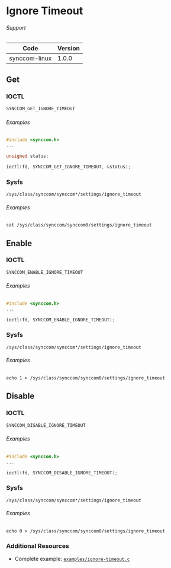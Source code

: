 # Ignore Timeout

###### Support
| Code | Version |
| ---- | ------- |
| synccom-linux | 1.0.0 |


## Get
### IOCTL
```c
SYNCCOM_GET_IGNORE_TIMEOUT
```

###### Examples
```c
#include <synccom.h>
...

unsigned status;

ioctl(fd, SYNCCOM_GET_IGNORE_TIMEOUT, &status);
```

### Sysfs
```
/sys/class/synccom/synccom*/settings/ignore_timeout
```

###### Examples
```
cat /sys/class/synccom/synccom0/settings/ignore_timeout
```


## Enable
### IOCTL
```c
SYNCCOM_ENABLE_IGNORE_TIMEOUT
```

###### Examples
```c
#include <synccom.h>
...

ioctl(fd, SYNCCOM_ENABLE_IGNORE_TIMEOUT);
```

### Sysfs
```
/sys/class/synccom/synccom*/settings/ignore_timeout
```

###### Examples
```
echo 1 > /sys/class/synccom/synccom0/settings/ignore_timeout
```


## Disable
### IOCTL
```c
SYNCCOM_DISABLE_IGNORE_TIMEOUT
```

###### Examples
```c
#include <synccom.h>
...

ioctl(fd, SYNCCOM_DISABLE_IGNORE_TIMEOUT);
```

### Sysfs
```
/sys/class/synccom/synccom*/settings/ignore_timeout
```

###### Examples
```
echo 0 > /sys/class/synccom/synccom0/settings/ignore_timeout
```


### Additional Resources
- Complete example: [`examples/ignore-timeout.c`](../examples/ignore-timeout.c)
